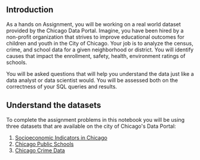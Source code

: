## Introduction

As a hands on Assignment, you will be working on a real world dataset provided by the Chicago Data Portal. Imagine, you have been hired by a non-profit organization that strives to improve educational outcomes for children and youth in the City of Chicago. Your job is to analyze the census, crime, and school data for a given neighborhood or district. You will identify causes that impact the enrollment, safety, health, environment ratings of schools.

You will be asked questions that will help you understand the data just like a data analyst or data scientist would. You will be assessed both on the correctness of your SQL queries and results.

## Understand the datasets

To complete the assignment problems in this notebook you will be using three datasets that are available on the city of Chicago's Data Portal:

1.  <a href="https://data.cityofchicago.org/Health-Human-Services/Census-Data-Selected-socioeconomic-indicators-in-C/kn9c-c2s2?utm_medium=Exinfluencer&utm_source=Exinfluencer&utm_content=000026UJ&utm_term=10006555&utm_id=NA-SkillsNetwork-Channel-SkillsNetworkCoursesIBMDeveloperSkillsNetworkDB0201ENSkillsNetwork20127838-2021-01-01">Socioeconomic Indicators in Chicago</a>
2.  <a href="https://data.cityofchicago.org/Education/Chicago-Public-Schools-Progress-Report-Cards-2011-/9xs2-f89t?utm_medium=Exinfluencer&utm_source=Exinfluencer&utm_content=000026UJ&utm_term=10006555&utm_id=NA-SkillsNetwork-Channel-SkillsNetworkCoursesIBMDeveloperSkillsNetworkDB0201ENSkillsNetwork20127838-2021-01-01">Chicago Public Schools</a>
3.  <a href="https://data.cityofchicago.org/Public-Safety/Crimes-2001-to-present/ijzp-q8t2?utm_medium=Exinfluencer&utm_source=Exinfluencer&utm_content=000026UJ&utm_term=10006555&utm_id=NA-SkillsNetwork-Channel-SkillsNetworkCoursesIBMDeveloperSkillsNetworkDB0201ENSkillsNetwork20127838-2021-01-01">Chicago Crime Data</a>
